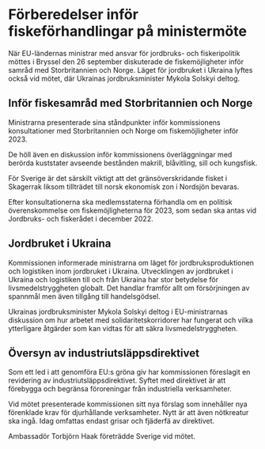 # Förberedelser inför fiskeförhandlingar på ministermöte

När EU-ländernas ministrar med ansvar för jordbruks- och fiskeripolitik möttes i Bryssel den 26 september diskuterade de fiskemöjligheter inför samråd med Storbritannien och Norge. Läget för jordbruket i Ukraina lyftes också vid mötet, där Ukrainas jordbruksminister Mykola Solskyi deltog.

## Inför fiskesamråd med Storbritannien och Norge

Ministrarna presenterade sina ståndpunkter inför kommissionens konsultationer med Storbritannien och Norge om fiskemöjligheter inför 2023.

De höll även en diskussion inför kommissionens överläggningar med berörda kuststater avseende bestånden makrill, blåvitling, sill och kungsfisk.

För Sverige är det särskilt viktigt att det gränsöverskridande fisket i Skagerrak liksom tillträdet till norsk ekonomisk zon i Nordsjön bevaras.

Efter konsultationerna ska medlemsstaterna förhandla om en politisk överenskommelse om fiskemöjligheterna för 2023, som sedan ska antas vid Jordbruks- och fiskerådet i december 2022.

## Jordbruket i Ukraina

Kommissionen informerade ministrarna om läget för jordbruksproduktionen och logistiken inom jordbruket i Ukraina. Utvecklingen av jordbruket i Ukraina och logistiken till och från Ukraina har stor betydelse för livsmedelstryggheten globalt. Det handlar framför allt om försörjningen av spannmål men även tillgång till handelsgödsel.

Ukrainas jordbruksminister Mykola Solskyi deltog i EU-ministrarnas diskussion om hur arbetet med solidaritetskorridorer har fungerat och vilka ytterligare åtgärder som kan vidtas för att säkra livsmedelstryggheten.

## Översyn av industriutsläppsdirektivet

Som ett led i att genomföra EU:s gröna giv har kommissionen föreslagit en revidering av industriutsläppsdirektivet. Syftet med direktivet är att förebygga och begränsa föroreningar från industriella verksamheter.

Vid mötet presenterade kommissionen sitt nya förslag som innehåller nya förenklade krav för djurhållande verksamheter. Nytt är att även nötkreatur ska ingå. Idag omfattas endast grisar och fjäderfä av direktivet.

Ambassadör Torbjörn Haak företrädde Sverige vid mötet.

